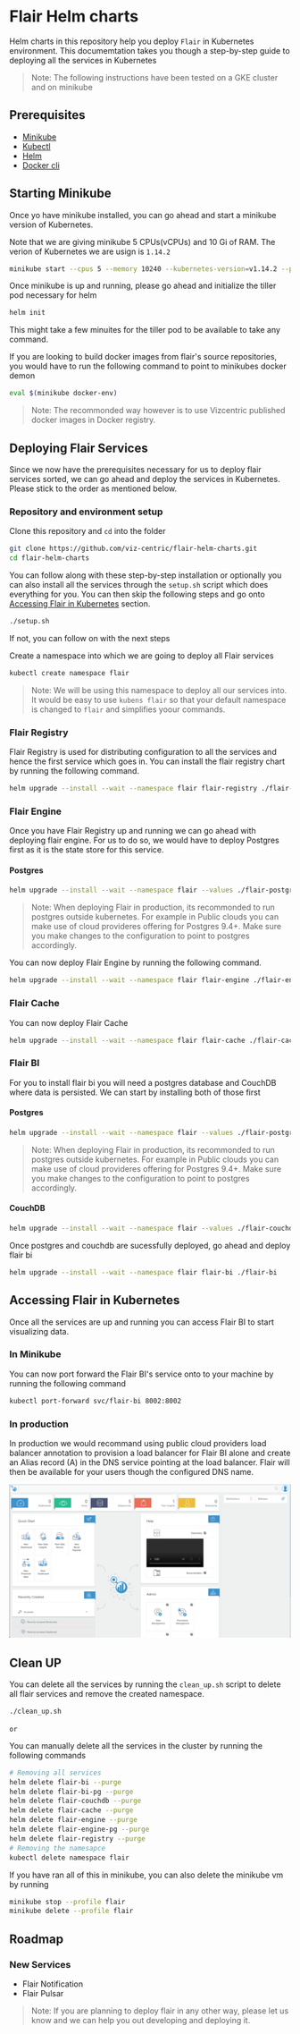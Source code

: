 # Flair Helm charts

Helm charts in this repository help you deploy `Flair` in Kubernetes environment. This documemtation takes you though a step-by-step guide to deploying all the services in Kubernetes

> Note: The following instructions have been tested on a GKE cluster and on minikube

## Prerequisites

- [Minikube](https://github.com/kubernetes/minikube)
- [Kubectl](https://kubernetes.io/docs/tasks/tools/install-kubectl/)
- [Helm](https://helm.sh/docs/using_helm/#install-helm)
- [Docker cli](https://docs.docker.com/docker-for-mac/install/)

## Starting Minikube

Once yo have minikube installed, you can go ahead and start a minikube version of Kubernetes.

Note that we are giving minikube 5 CPUs(vCPUs) and 10 Gi of RAM. The verion of Kubernetes we are usign is `1.14.2`

```sh
minikube start --cpus 5 --memory 10240 --kubernetes-version=v1.14.2 --profile flair
```

Once minikube is up and running, please go ahead and initialize the tiller pod necessary for helm

```sh
helm init
```

This might take a few minuites for the tiller pod to be available to take any command.

If you are looking to build docker images from flair's source repositories, you would have to run the following command to point to minikubes docker demon

```sh
eval $(minikube docker-env)
```

> Note: The recommonded way however is to use Vizcentric published docker images in Docker registry.

## Deploying Flair Services

Since we now have the prerequisites necessary for us to deploy flair services sorted, we can go ahead and deploy the services in Kubernetes. Please stick to the order as mentioned below.

### Repository and environment setup

Clone this repository and `cd` into the folder

```sh
git clone https://github.com/viz-centric/flair-helm-charts.git
cd flair-helm-charts
```

You can follow along with these step-by-step installation or optionally you can also install all the services through the `setup.sh` script which does everything for you. You can then skip the following steps and go onto [Accessing Flair in Kubernetes]() section.

```sh
./setup.sh
```

If not, you can follow on with the next steps

Create a namespace into which we are going to deploy all Flair services

```sh
kubectl create namespace flair
```

> Note: We will be using this namespace to deploy all our services into. It would be easy to use `kubens flair` so that your default namespace is changed to `flair` and simplifies yoour commands.

### Flair Registry

Flair Registry is used for distributing configuration to all the services and hence the first service which goes in. You can install the flair registry chart by running the following command.

```sh
helm upgrade --install --wait --namespace flair flair-registry ./flair-registry
```

### Flair Engine

Once you have Flair Registry up and running we can go ahead with deploying flair engine. For us to do so, we would have to deploy Postgres first as it is the state store for this service.

#### Postgres
```sh
helm upgrade --install --wait --namespace flair --values ./flair-postgres/flair-engine.yaml flair-engine-pg stable/postgresql
```

> Note: When deploying Flair in production, its recommonded to run postgres outside kubernetes. For example in Public clouds you can make use of cloud provideres offering for Postgres 9.4+. Make sure you make changes to the configuration to point to postgres accordingly.

You can now deploy Flair Engine by running the following command.

```sh
helm upgrade --install --wait --namespace flair flair-engine ./flair-engine
```

### Flair Cache

You can now deploy Flair Cache

```sh
helm upgrade --install --wait --namespace flair flair-cache ./flair-cache
```

### Flair BI

For you to install flair bi you will need a postgres database and CouchDB where data is persisted. We can start by installing both of those first

#### Postgres
```sh
helm upgrade --install --wait --namespace flair --values ./flair-postgres/flair-bi.yaml flair-bi-pg stable/postgresql
```

> Note: When deploying Flair in production, its recommonded to run postgres outside kubernetes. For example in Public clouds you can make use of cloud provideres offering for Postgres 9.4+. Make sure you make changes to the configuration to point to postgres accordingly.

#### CouchDB

```sh
helm upgrade --install --wait --namespace flair --values ./flair-couchdb/values.yaml flair-couchdb incubator/couchdb
```

Once postgres and couchdb are sucessfully deployed, go ahead and deploy flair bi

```sh
helm upgrade --install --wait --namespace flair flair-bi ./flair-bi
```

## Accessing Flair in Kubernetes

Once all the services are up and running you can access Flair BI to start visualizing data.

### In Minikube

You can now port forward the Flair BI's service onto to your machine by running the following command

```sh
kubectl port-forward svc/flair-bi 8002:8002
```

### In production

In production we would recommand using public cloud providers load balancer annotation to provision a load balancer for Flair BI alone and create an Alias record (A) in the DNS service pointing at the load balancer. Flair will then be available for your users though the configured DNS name.

![Flair BI](./docs/images/flairbi.png)

## Clean UP

You can delete all the services by running the `clean_up.sh` script to delete all flair services and remove the created namespace.

```sh
./clean_up.sh
```

`or`

You can manually delete all the services in the cluster by running the following commands

```sh
# Removing all services
helm delete flair-bi --purge
helm delete flair-bi-pg --purge
helm delete flair-couchdb --purge
helm delete flair-cache --purge
helm delete flair-engine --purge
helm delete flair-engine-pg --purge
helm delete flair-registry --purge
# Removing the namesapce
kubectl delete namespace flair
```

If you have ran all of this in minikube, you can also delete the minikube vm by running

```sh
minikube stop --profile flair
minikube delete --profile flair
```

## Roadmap

### New Services
* Flair Notification 
* Flair Pulsar


> Note: If you are planning to deploy flair in any other way, please let us know and we can help you out developing and deploying it.
